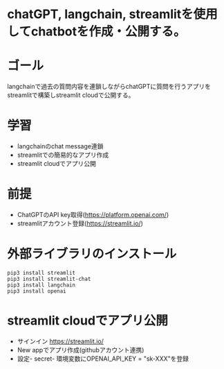 # chatGPT, langchain, streamlitを使用してchatbotを作成・公開する。

# ゴール
langchainで過去の質問内容を連鎖しながらchatGPTに質問を行うアプリをstreamlitで構築しstreamlit cloudで公開する。

# 学習
* langchainのchat message連鎖
* streamlitでの簡易的なアプリ作成
* streamlit cloudでアプリ公開

# 前提
* ChatGPTのAPI key取得(https://platform.openai.com/)
* streamlitアカウント登録(https://streamlit.io/)

# 外部ライブラリのインストール
```
pip3 install streamlit 
pip3 install streamlit-chat 
pip3 install langchain 
pip3 install openai 
```
# streamlit cloudでアプリ公開
* サインイン https://streamlit.io/
* New appでアプリ作成(githubアカウント連携)
* 設定- secret- 環境変数にOPENAI_API_KEY = "sk-XXX"を登録
